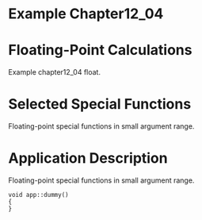 # Example Chapter12_04
# Floating-Point Calculations

Example chapter12_04 float.

# Selected Special Functions

Floating-point special functions in small argument range.

# Application Description

Floating-point special functions in small argument range.

```
void app::dummy()
{
}
```
